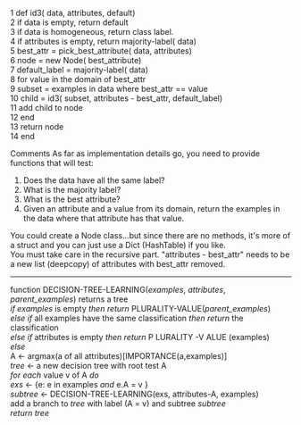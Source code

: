 1	def id3( data, attributes, default)  
2		if data is empty, return default  
3		if data is homogeneous, return class label.  
4		if attributes is empty, return majority-label( data)  
5		best_attr = pick_best_attribute( data, attributes)  
6		node = new Node( best_attribute)  
7		default_label = majority-label( data)  
8		for value in the domain of best_attr  
9 			subset = examples in data where best_attr == value  
10			child = id3( subset, attributes - best_attr, default_label)  
11			add child to node  
12		end  
13		return node  
14	end  
  
Comments
As far as implementation details go, you need to provide functions that will test:  
1. Does the data have all the same label?  
2. What is the majority label?  
3. What is the best attribute?  
4. Given an attribute and a value from its domain, return the examples in the data where that attribute has that value.  

You could create a Node class...but since there are no methods, it's more of a struct and you can just use a Dict (HashTable) if you like.  
You must take care in the recursive part. "attributes - best_attr" needs to be a new list (deepcopy) of attributes with best_attr removed.  

---

function DECISION-TREE-LEARNING(_examples_, _attributes_, _parent_examples_) returns a tree  
	*if* _examples_ is empty *then* *return* PLURALITY-VALUE(_parent_examples_)  
	*else* *if* all examples have the same classification *then* *return* the classification  
	*else* *if* attributes is empty *then* *return* P LURALITY -V ALUE (examples)  
	*else*  
		A <- argmax(a of all attributes)[IMPORTANCE(a,examples)]  
		_tree_ <- a new decision tree with root test A  
		*for* *each* value v of A *do*  
			_exs_ <- {e: e in examples *and* e.A = v }  
			_subtree_ <- DECISION-TREE-LEARNING(exs, attributes-A, examples)  
			add a branch to _tree_ with label (A = v) and subtree _subtree_  
		*return* _tree_  

